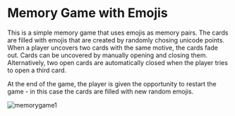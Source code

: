 # Memory Game with Emojis

This is a simple memory game that uses emojis as memory pairs. The cards are filled with  emojis that are created by randomly chosing unicode points. 
When a player uncovers two cards with the same motive, the cards fade out. Cards can be uncovered by manually opening and closing them. 
Alternatively, two open cards are automatically closed when the player tries to open a third card.

At the end of the game, the player is given the opportunity to restart the game - in this case the cards are filled with new random emojis.





![memorygame1](https://user-images.githubusercontent.com/44520955/176254347-a90d1001-69c8-4504-bce3-1eadbfc33141.png)
